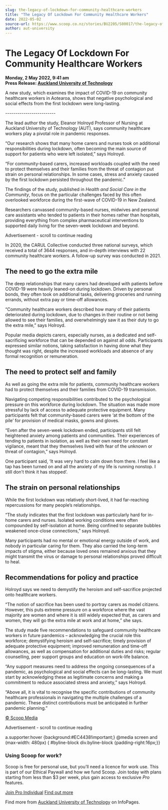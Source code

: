 ```yaml
---
slug: the-legacy-of-lockdown-for-community-healthcare-workers
title: "The Legacy Of Lockdown For Community Healthcare Workers"
date: 2022-05-02
source-url: https://www.scoop.co.nz/stories/BU2205/S00017/the-legacy-of-lockdown-for-community-healthcare-workers.htm
author: aut-university
---
```

The Legacy Of Lockdown For Community Healthcare Workers
=======================================================

**Monday, 2 May 2022, 9:41 am**  
**Press Release: [Auckland University of Technology](https://info.scoop.co.nz/Auckland_University_of_Technology)**

A new study, which examines the impact of COVID-19 on community healthcare workers in Aotearoa, shows that negative psychological and social effects from the first lockdown were long-lasting.

\-------------------------

The lead author the study, Eleanor Holroyd Professor of Nursing at Auckland University of Technology (AUT), says community healthcare workers play a pivotal role in pandemic responses.

“Our research shows that many home carers and nurses took on additional responsibilities during lockdown, often becoming the main source of support for patients who were left isolated,” says Holroyd.

“For community-based carers, increased workloads coupled with the need to protect themselves and their families from the threat of contagion put strain on personal relationships. In some cases, stress and anxiety caused by the first lockdown persisted throughout the pandemic.”

The findings of the study, published in _Health and Social Care in the Community_, focus on the particular challenges faced by this often overlooked workforce during the first-wave of COVID-19 in New Zealand.

Researchers canvassed community-based nurses, midwives and personal care assistants who tended to patients in their homes rather than hospitals, providing everything from complex pharmaceutical interventions to supported daily living for the seven-week lockdown and beyond.

Advertisement - scroll to continue reading





In 2020, the CARUL Collective conducted three national surveys, which received a total of 3644 responses, and in-depth interviews with 22 community healthcare workers. A follow-up survey was conducted in 2021.

The need to go the extra mile
-----------------------------

The deep relationships that many carers had developed with patients before COVID-19 were heavily leaned-on during lockdown. Driven by personal bonds, they often took on additional tasks, delivering groceries and running errands, without extra pay or time-off allowances.

“Community healthcare workers described how many of their patients deteriorated during lockdown, due to changes in their routine or not being allowed to see their families, and overwhelmingly saw it as their duty to go the extra mile,” says Holroyd.

Popular media depicts carers, especially nurses, as a dedicated and self-sacrificing workforce that can be depended on against all odds. Participants expressed similar notions, taking satisfaction in having done what they thought was right, despite the increased workloads and absence of any formal recognition or remuneration.

The need to protect self and family
-----------------------------------

As well as going the extra mile for patients, community healthcare workers had to protect themselves and their families from COVID-19 transmission.

Navigating competing responsibilities contributed to the psychological pressure on this workforce during lockdown. The situation was made more stressful by lack of access to adequate protective equipment. Many participants felt that community-based carers were ‘at the bottom of the pile’ for provision of medical masks, gowns and gloves.

“Even after the seven-week lockdown ended, participants still felt heightened anxiety among patients and communities. Their experiences of tending to patients in isolation, as well as their own need for constant vigilance, meant that they themselves lived with fear of the unknown or threat of contagion,” says Holroyd.

One participant said, ‘It was very hard to calm down from there. I feel like a tap has been turned on and all the anxiety of my life is running nonstop. I still don’t think it has stopped’.

The strain on personal relationships
------------------------------------

While the first lockdown was relatively short-lived, it had far-reaching repercussions for many people’s relationships.

“The study indicates that the first lockdown was particularly hard for in-home carers and nurses. Isolated working conditions were often compounded by self-isolation at home. Being confined to separate bubbles weakened once-close connections,” says Holroyd.

Many participants had no mental or emotional energy outside of work, and nobody in particular caring for them. They also carried the long-term impacts of stigma, either because loved ones remained anxious that they might transmit the virus or damage to personal relationships proved difficult to heal.

Recommendations for policy and practice
---------------------------------------

Holroyd says we need to demystify the heroism and self-sacrifice projected onto healthcare workers.

“The notion of sacrifice has been used to portray carers as model citizens. However, this puts extreme pressure on a workforce where the vast majority are women and where it is still widely expected that, as carers and women, they will go the extra mile at work and at home,” she says.

The study made five recommendations to safeguard community healthcare workers in future pandemics – acknowledging the crucial role this workforce; demystifying heroism and self-sacrifice; timely provision of adequate protective equipment; improved remuneration and time-off allowances, as well as compensation for additional duties and risks; regular counselling, peer support groups and education on work-life balance.

“Any support measures need to address the ongoing consequences of a pandemic, as psychological and social effects can be long-lasting. We must start by acknowledging these as legitimate concerns and making a commitment to reduce associated stress and anxiety,” says Holroyd.

“Above all, it is vital to recognise the specific contributions of community healthcare professionals in navigating the multiple challenges of a pandemic. These distinct contributions must be anticipated in further pandemic planning.”

[© Scoop Media](http://www.scoop.co.nz/about/terms.html)  

Advertisement - scroll to continue reading



a.supporter:hover {background:#EC4438!important;} @media screen and (max-width: 480px) { #byline-block div.byline-block {padding-right:16px;}}

### Using Scoop for work?

Scoop is free for personal use, but you’ll need a licence for work use. This is part of our Ethical Paywall and how we fund Scoop. Join today with plans starting from less than $3 per week, plus gain access to exclusive _Pro_ features.  
  
[Join Pro Individual](https://pro.scoop.co.nz/Individual/?from=ProIn24) [Find out more](https://pro.scoop.co.nz/using-scoop-for-work/?from=ProIn24)

Find more from [Auckland University of Technology](https://info.scoop.co.nz/Auckland_University_of_Technology) on InfoPages.